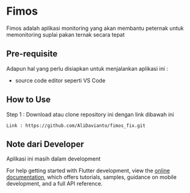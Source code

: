 # Fimos

Fimos adalah aplikasi monitoring yang akan membantu  peternak untuk memonitoring suplai pakan ternak secara tepat 

## Pre-requisite
Adapun hal yang perlu disiapkan untuk menjalankan aplikasi ini :
- source code editor seperti VS Code

## How to Use
Step 1 :
Download atau clone repository ini dengan link dibawah ini 
```
Link : https://github.com/AliDavianto/fimos_fix.git
```

## Note dari Developer
Aplikasi ini masih dalam development

For help getting started with Flutter development, view the
[online documentation](https://docs.flutter.dev/), which offers tutorials,
samples, guidance on mobile development, and a full API reference.
